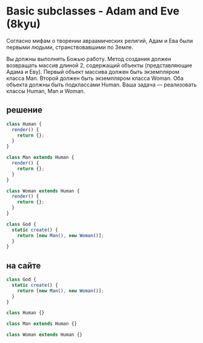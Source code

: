 # Basic subclasses - Adam and Eve (8kyu)

Согласно мифам о творении авраамических религий, Адам и Ева были первыми людьми, странствовавшими по Земле.

Вы должны выполнять Божью работу. Метод создания должен возвращать массив длиной 2, содержащий объекты (представляющие Адама и Еву). Первый объект массива должен быть экземпляром класса Man. Второй должен быть экземпляром класса Woman. Оба объекта должны быть подклассами Human. Ваша задача — реализовать классы Human, Man и Woman.

## решение

```js
class Human {
  render() {
    return {};
  }
}

class Man extends Human {
  render() {
    return {};
  }
}

class Woman extends Human {
  render() {
    return {};
  }
}

class God {
  static create() {
    return [new Man(), new Woman()];
  }
}
```

## на сайте

```js
class God {
  static create() {
    return [new Man(), new Woman()];
  }
}

class Human {}

class Man extends Human {}

class Woman extends Human {}
```
